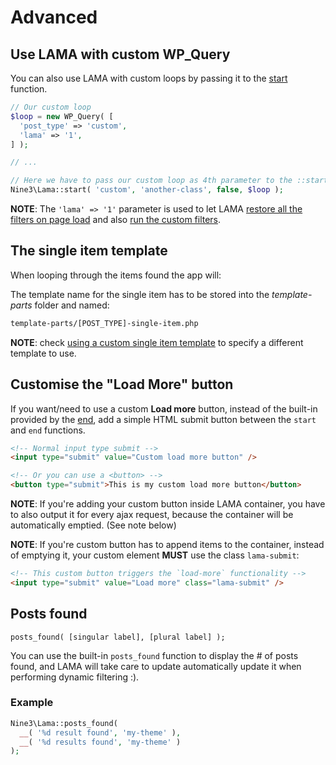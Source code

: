 # Advanced

## Use LAMA with custom WP_Query

You can also use LAMA with custom loops by passing it to the [start](#start) function.

```php
// Our custom loop
$loop = new WP_Query( [
  'post_type' => 'custom',
  'lama' => '1',
] );

// ...

// Here we have to pass our custom loop as 4th parameter to the ::start function.
Nine3\Lama::start( 'custom', 'another-class', false, $loop );
```

**NOTE**: The `'lama' => '1'` parameter is used to let LAMA [restore all the filters on page load](/docs/UTILITY.html#restore-the-filters-on-page-refresh) and also [run the custom filters](/docs/HOOKS-FILTERS.html#wp-query-parameters).

## The single item template

When looping through the items found the app will:

The template name for the single item has to be stored into the _template-parts_ folder and named:

```html
template-parts/[POST_TYPE]-single-item.php
```

**NOTE**: check [using a custom single item template](/docs/HOOKS-FILTERS.html#using-a-custom-single-item-template) to specify a different template to use.

## Customise the "Load More" button

If you want/need to use a custom **Load more** button, instead of the built-in provided by the [end](#end), add a simple HTML submit button between the `start` and `end` functions.

```html
<!-- Normal input type submit -->
<input type="submit" value="Custom load more button" />

<!-- Or you can use a <button> -->
<button type="submit">This is my custom load more button</button>
```

**NOTE**: If you're adding your custom button inside LAMA container, you have to also output it for every ajax request, because the container will be automatically emptied. (See note below)

**NOTE**: If you're custom button has to append items to the container, instead of emptying it, your custom element **MUST** use the class `lama-submit`:

```html
<!-- This custom button triggers the `load-more` functionality -->
<input type="submit" value="Load more" class="lama-submit" />
```

## Posts found

`posts_found( [singular label], [plural label] );`

You can use the built-in `posts_found` function to display the # of posts found, and LAMA will take care to
update automatically update it when performing dynamic filtering :).

### Example

```php
Nine3\Lama::posts_found(
  __( '%d result found', 'my-theme' ),
  __( '%d results found', 'my-theme' )
);
```

